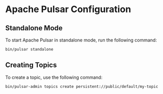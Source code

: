 # Apache Pulsar Configuration

## Standalone Mode

To start Apache Pulsar in standalone mode, run the following command:

```bash
bin/pulsar standalone
```

## Creating Topics

To create a topic, use the following command:

```bash
bin/pulsar-admin topics create persistent://public/default/my-topic
```
